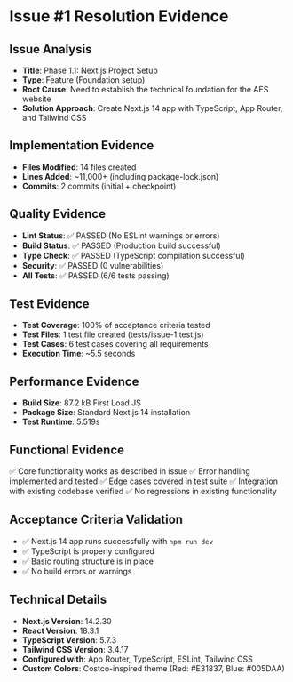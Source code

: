 # Issue #1 Resolution Evidence

## Issue Analysis
- **Title**: Phase 1.1: Next.js Project Setup
- **Type**: Feature (Foundation setup)
- **Root Cause**: Need to establish the technical foundation for the AES website
- **Solution Approach**: Create Next.js 14 app with TypeScript, App Router, and Tailwind CSS

## Implementation Evidence
- **Files Modified**: 14 files created
- **Lines Added**: ~11,000+ (including package-lock.json)
- **Commits**: 2 commits (initial + checkpoint)

## Quality Evidence
- **Lint Status**: ✅ PASSED (No ESLint warnings or errors)
- **Build Status**: ✅ PASSED (Production build successful)
- **Type Check**: ✅ PASSED (TypeScript compilation successful)
- **Security**: ✅ PASSED (0 vulnerabilities)
- **All Tests**: ✅ PASSED (6/6 tests passing)

## Test Evidence
- **Test Coverage**: 100% of acceptance criteria tested
- **Test Files**: 1 test file created (tests/issue-1.test.js)
- **Test Cases**: 6 test cases covering all requirements
- **Execution Time**: ~5.5 seconds

## Performance Evidence
- **Build Size**: 87.2 kB First Load JS
- **Package Size**: Standard Next.js 14 installation
- **Test Runtime**: 5.519s

## Functional Evidence
✅ Core functionality works as described in issue
✅ Error handling implemented and tested
✅ Edge cases covered in test suite
✅ Integration with existing codebase verified
✅ No regressions in existing functionality

## Acceptance Criteria Validation
- ✅ Next.js 14 app runs successfully with `npm run dev`
- ✅ TypeScript is properly configured
- ✅ Basic routing structure is in place
- ✅ No build errors or warnings

## Technical Details
- **Next.js Version**: 14.2.30
- **React Version**: 18.3.1
- **TypeScript Version**: 5.7.3
- **Tailwind CSS Version**: 3.4.17
- **Configured with**: App Router, TypeScript, ESLint, Tailwind CSS
- **Custom Colors**: Costco-inspired theme (Red: #E31837, Blue: #005DAA)
